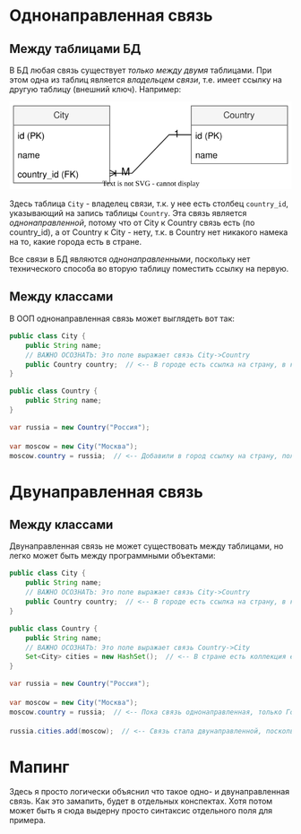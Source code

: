 # Однонаправленная связь

## Между таблицами БД

В БД любая связь существует *только между двумя* таблицами. При этом одна из таблиц является *владельцем связи*, т.е. имеет ссылку на другую таблицу (внешний ключ). Например:

![one-to-may-city-country.drawio](img/one-to-may-city-country.drawio.svg)

Здесь таблица `City` - владелец связи, т.к. у нее есть столбец `country_id`, указывающий на запись таблицы `Country`. Эта связь является *однонаправленной*, потому что от City к Country связь есть (по country_id), а от Country к City - нету, т.к. в Country нет никакого намека на то, какие города есть в стране.

Все связи в БД являются *однонаправленными*, поскольку нет технического способа во вторую таблицу поместить ссылку на первую.

## Между классами

В ООП однонаправленная связь может выглядеть вот так:

```java
public class City {
    public String name;
    // ВАЖНО ОСОЗНАТЬ: Это поле выражает связь City->Country
    public Country country;  // <-- В городе есть ссылка на страну, в которой он находится
}
```

```java
public class Country {
    public String name;
}
```

```java
var russia = new Country("Россия");

var moscow = new City("Москва");
moscow.country = russia;  // <-- Добавили в город ссылку на страну, получили однонаправленную связь
```

# Двунаправленная связь

## Между классами

Двунаправленная связь не может существовать между таблицами, но легко может быть между программными объектами:

```java
public class City {
    public String name;
    // ВАЖНО ОСОЗНАТЬ: Это поле выражает связь City->Country
    public Country country;  // <-- В городе есть ссылка на страну, в которой он находится
}
```

```java
public class Country {
    public String name;
    // ВАЖНО ОСОЗНАТЬ: Это поле выражает связь Country->City
    Set<City> cities = new HashSet();  // <-- В стране есть коллекция ее городов
}
```

```java
var russia = new Country("Россия");

var moscow = new City("Москва");
moscow.country = russia;  // <-- Пока связь однонаправленная, только Город -> Страна

russia.cities.add(moscow);  // <-- Связь стала двунаправленной, поскольку появилась еще связь Страна -> Город
```

# Мапинг

Здесь я просто логически объяснил что такое одно- и двунаправленная связь. Как это замапить, будет в отдельных конспектах. Хотя потом может быть я сюда выдерну просто синтаксис отдельного поля для примера.